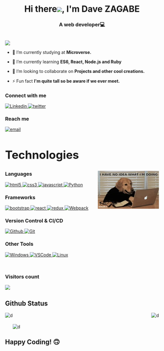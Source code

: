 <h1 align="center">Hi  there<img src="https://user-images.githubusercontent.com/42378118/110234147-e3259600-7f4e-11eb-95be-0c4047144dea.gif" width="30">, I'm Dave ZAGABE</h1>
<h3 align="center">A web developer💻</h3>
<br>
<img align="center" src = "./images/pexels-errin-casano-2356059.jpg"/>

- 🔭 I’m currently studying at **Microverse.**

- 🌱 I’m currently learning **ES6, React, Node.js and Ruby**

- 👯 I’m looking to collaborate on **Projects and other cool creations.**

- ⚡ Fun fact **I'm quite tall so be aware if we ever meet.**

<h3>Connect with me</h3>

<div style="margin-top:10px">
  <div>
    <a  href="https://www.linkedin.com/in/dave-zagabe/" target="_blank">
      <img src="https://img.shields.io/badge/Linked%20In-0A66C2.svg?style=for-the-badge&logo=linkedin&logoColor=white" alt="Linkedin"/>
    </a>
    <a href="https://twitter.com/davezagabe2" target="_blank">
      <img src="https://img.shields.io/badge/Twitter-1DA1F2.svg?style=for-the-badge&logo=twitter&logoColor=white" alt="twitter"/>
    </a>
  </div>
</div>
<p>
<h3>Reach me</h3>
<p>
  <a href="mailto:davezag49@gmail.com@gmail.com?subject=Feedback%20From%20Github&body=Hello," target="_blank">
    <img src="https://img.shields.io/badge/Gmail-D14836?style=for-the-badge&logo=gmail&logoColor=white" alt="email"/>
  </a>
</p>

<h2 style="font-size:2.3rem">Technologies </h2> <img align="right" src='./images/200w.webp'/>

<h3>Languages</h3>
<p>
  <a href="https://www.w3.org/html/" target="_blank"> 
    <img src="https://img.shields.io/badge/html-E34F26.svg?style=for-the-badge&logo=html5&logoColor=white"
      alt="html5"/> 
  </a>
  <a href="https://www.w3schools.com/css/" target="_blank">
    <img src="https://img.shields.io/badge/css-1572B6.svg?style=for-the-badge&logo=css3&logoColor=white"
      alt="css3"/>
  </a>
  <a href="https://developer.mozilla.org/en-US/docs/Web/JavaScript" target="_blank"> 
    <img src="https://img.shields.io/badge/Javascript-F7DF1E.svg?style=for-the-badge&logo=javascript&logoColor=black"
      alt="javascript"/> 
  </a>
   <a href="https://www.json.org/json-en.html" target="_blank">
    <img src="https://img.shields.io/badge/Python-5E5C5C?style=for-the-badge&logo=python&logoColor=white"
      alt="Python"/>
  </a>
</p>

<h3>Frameworks</h3>
<p>
      <a href="https://getbootstrap.com" target="_blank">
    <img src="https://img.shields.io/badge/bootstrap-7952B3.svg?style=for-the-badge&logo=bootstrap&logoColor=white"
      alt="bootstrap"/>
  </a>
  <a href="https://reactjs.org/" target="_blank"> 
    <img src="https://img.shields.io/badge/reactjs-61DAFB.svg?style=for-the-badge&logo=react&logoColor=black"
      alt="react"/> 
  </a>
  <a href="https://redux.js.org" target="_blank"> 
    <img src="https://img.shields.io/badge/redux-764ABC.svg?style=for-the-badge&logo=redux&logoColor=white" alt="redux"/> 
  </a> 
  <a href="https://webpack.js.org" target="_blank">
    <img src="https://img.shields.io/badge/webpack-8DD6F9.svg?style=for-the-badge&logo=webpack&logoColor=black"
      alt="Webpack"/>
  </a>
</p>

<h3>Version Control & CI/CD</h3>
<p>
  <a href="https://github.com/daveZag" target="_blank">
    <img src="https://img.shields.io/badge/github-181717.svg?style=for-the-badge&logo=github&logoColor=white" alt="Github"/>
  </a>
  <a href="https://git-scm.com/" target="_blank">
    <img src="https://img.shields.io/badge/git-F05032.svg?style=for-the-badge&logo=git&logoColor=white"
      alt="Git"/>
  </a>
</p>

<h3>Other Tools</h3>
<p>
  <a href="https://www.microsoft.com/fr-fr/windows" target="_blank"> 
    <img src="https://img.shields.io/badge/Windows-0078D6?style=for-the-badge&logo=windows&logoColor=white" alt="Windows"/>
  </a>
    <a href="https://code.visualstudio.com/" target="_blank">
    <img src="https://img.shields.io/badge/vscode-007ACC.svg?style=for-the-badge&logo=visualstudiocode&logoColor=white" alt="VSCode"/> 
  </a>
  <a href="https://www.kali.org/" target="_blank"> 
    <img src="https://img.shields.io/badge/Linux-181717?style=for-the-badge&logo=kalilinux&logoColor=white" alt="Linux"/>
  </a>
</p>
<br>

<h3> Visitors count </h3>
<img src="https://profile-counter.glitch.me/DaveZag/count.svg" />

## Github Status

<p>
<img align="left" style="margin-bottom: 20px" src="https://github-readme-stats.vercel.app/api/top-langs?username=DaveZag&show_icons=true&locale=en&layout=compact" alt="d" />

&nbsp;<img align="right" style="margin-bottom: 20px;" src="https://github-readme-stats.vercel.app/api?username=DaveZag&show_icons=true&theme=dark&locale=en" alt="d" />
<br>
<img align="center" style="margin-top: 20px;"  src="https://github-readme-streak-stats.herokuapp.com/?user=DaveZag&" alt="d" /></p>

## Happy Coding! 🙃
